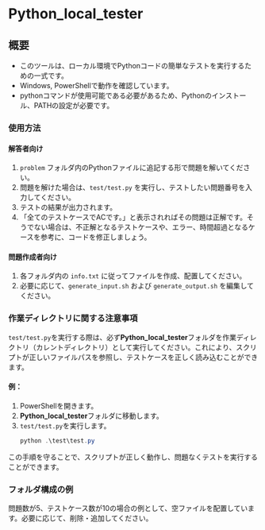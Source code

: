 # Python_local_tester

## 概要

- このツールは、ローカル環境でPythonコードの簡単なテストを実行するための一式です。
- Windows, PowerShellで動作を確認しています。
- pythonコマンドが使用可能である必要があるため、Pythonのインストール、PATHの設定が必要です。

### 使用方法

#### 解答者向け

1. `problem` フォルダ内のPythonファイルに追記する形で問題を解いてください。
2. 問題を解けた場合は、`test/test.py` を実行し、テストしたい問題番号を入力してください。
3. テストの結果が出力されます。
4. 「全てのテストケースでACです。」と表示されればその問題は正解です。そうでない場合は、不正解となるテストケースや、エラー、時間超過となるケースを参考に、コードを修正しましょう。

#### 問題作成者向け

1. 各フォルダ内の `info.txt` に従ってファイルを作成、配置してください。
2. 必要に応じて、`generate_input.sh` および `generate_output.sh` を編集してください。

### 作業ディレクトリに関する注意事項

`test/test.py`を実行する際は、必ず**Python_local_tester**フォルダを作業ディレクトリ（カレントディレクトリ）として実行してください。これにより、スクリプトが正しいファイルパスを参照し、テストケースを正しく読み込むことができます。

#### 例：

1. PowerShellを開きます。
2. **Python_local_tester**フォルダに移動します。
3. `test/test.py`を実行します。
    ```powershell
    python .\test\test.py
    ```

この手順を守ることで、スクリプトが正しく動作し、問題なくテストを実行することができます。

### フォルダ構成の例

問題数が5、テストケース数が10の場合の例として、空ファイルを配置しています。必要に応じて、削除・追加してください。
